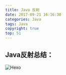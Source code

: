 ```yaml
---
title: Java 反射
date: 2017-09-21 16:16:30
categories: Java
tags: Java
copyright: true
top: 51
---
```

## Java反射总结：
![Hexo](http://owmgw53q0.bkt.clouddn.com/image/gitPages/java-fanShe.png)